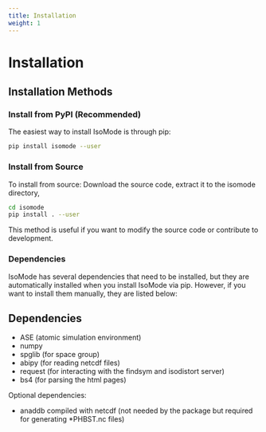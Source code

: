 ```yaml
---
title: Installation
weight: 1
---
```


# Installation


## Installation Methods

### Install from PyPI (Recommended)

The easiest way to install IsoMode is through pip:

```bash
pip install isomode --user
```

### Install from Source

To install from source:
Download the source code, extract it to the isomode directory,
```bash
cd isomode
pip install . --user
```

This method is useful if you want to modify the source code or contribute to development.


### Dependencies
  IsoMode has several dependencies that need to be installed, but they are automatically installed when you install IsoMode via pip. However, if you want to install them manually, they are listed below:

## Dependencies

* ASE (atomic simulation environment)
* numpy 
* spglib (for space group)
* abipy (for reading netcdf files)
* request (for interacting with the findsym and isodistort server)
* bs4 (for parsing the html pages)

Optional dependencies:
* anaddb compiled with netcdf (not needed by the package but required for generating *PHBST.nc files)

